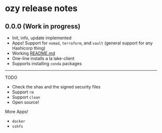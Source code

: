 # ozy release notes

## 0.0.0 (Work in progress) 
* Init, info, update implemented
* Apps! Support for `nomad`, `terraform`, and `vault` (general support for any Hashicorp thing)
* Working [README.md](README.md) 
* One-line installs a la lake-client 
* Supports installing `conda` packages

---

TODO
* Check the shas and the signed security files
* Support `rm`
* Support `clean`
* Open source! 

More Apps!
* `docker`
* `sshfs`